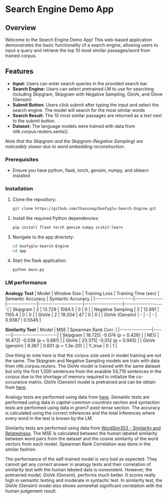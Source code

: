 # Search Engine Demo App

## Overview

Welcome to the Search Engine Demo App! This web-based application demonstrates the basic functionality of a search engine, allowing users to input a query and retrieve the top 10 most similar passages/word from trained corpus.

## Features

- **Input:** Users can enter search queries in the provided search bar.
- **Search Engine:** Users can select pretrained LM to use for searching including Skipgram, Skipgram with Negative Sampling, GloVe, and Glove (Gensim)
- **Submit Button:** Users click submit after typing the input and select the search engine. The model will search for the most similar words
- **Search Result:** The 10 most similar passages are returned as a text next to the submit button.
- **Dataset:** The language models were trained with data from nltk.corpus.reuters.sents(). 

*Note that the Skipgram and the Skipgram (Negative Sampling) are noticeably slower due to word embedding reconstruction.*

### Prerequisites

- Ensure you have python, flask, torch, gensim, numpy, and sklearn installed

### Installation

1. Clone the repository:

   ```bash
   git clone https://github.com/thassung/Goofygle-Search-Engine.git
   ```

2. Install the required Python dependencies:

   ```bash
   pip install flask torch gensim numpy scikit-learn
   ```

3. Navigate to the app directoty:
   ```bash
   cd Goofygle-Search-Engine
   cd app
   ```

4. Start the flask application:
   ```bash
   python main.py
   ```

### LM performance

__Analogy Test__
| Model             | Window Size | Training Loss | Training Time (sec) | Semantic Accuracy | Syntactic Accuracy |
|-------------------|--------------|---------------|----------------------|-------------------|--------------------|
| Skipgram          | 2            | 13.729        | 1084.5               | 0                 | 0                  |
| Negative Sampling | 2            | 12.891        | 1105.4               | 0                 | 0                  |
| GloVe             | 2            | 19.204        | 47                   | 0                 | 0                  |
| GloVe (Gensim)    | -            | -             | -                    | 0.9387            | 0.5545             |

__Similarity Test__
| Model          | MSE   | Spearman Rank Corr.  |
|----------------|-------|----------------------|
| Skipgram       | 18.725| -0.074 (p = 0.426)   |
| NEG            | 16.472| -0.038 (p = 0.681)   |
| GloVe          | 20.375| -0.012 (p = 0.945)   |
| GloVe (gensim) | 8.367 | 0.601 (p = 1.3e-20)  |
| Y_true         | 0     | 1                    |

One thing to note here is that the corpus size used in model training are not the same. The Skipgram and Negative Sampling models are train with data from nltk.corpus.reuters. The GloVe model is trained with the same dataset but only the first 1,000 sentences from the avaiable 54,716 sentences in the corpus due to the shortage of memory required to initialize the co-occurance matrix. GloVe (Gensim) model is pretrained and can be obtain from [here](https://nlp.stanford.edu/projects/glove/).

Analogy tests are performed using data from [here](https://www.fit.vutbr.cz/~imikolov/rnnlm/word-test.v1.txt). Semantic tests are performed using data in *capital-common-countries* section and syntaction tests are performed using data in *gram7-past-tense* section. The accuracy is calculated using the correct inferences and the total inferences where every word in the test is known by the LM.

Similarity tests are performed using data from [WordSim353 - Similarity and Relatedness](http://alfonseca.org/eng/research/wordsim353.html). The MSE is calculated between the human labeled similarity between word pairs from the dataset and the cosine similarity of the word vectors from each model. Spearman Rank Correlation was done in the similar fashion.

The performance of the self-trained model is very bad as expected. They cannot get any correct answer in analogy tests and their correlation of similarity test with the human lebeled data is nonexistent. However, the pretrained model, GloVe (Gensim), performs much better. It scores really high in semantic testing and moderate in syntactic test. In similarity test, the GloVe (Gensim) model also shows somewhat significant correlation with the human judgement result.